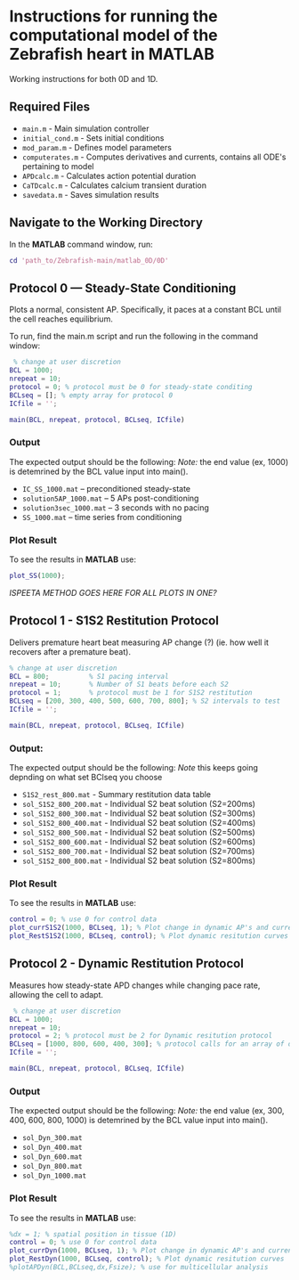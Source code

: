 # Instructions for running the computational model of the Zebrafish heart in MATLAB
Working instructions for both 0D and 1D.

## Required Files
- `main.m` - Main simulation controller
- `initial_cond.m` - Sets initial conditions
- `mod_param.m` - Defines model parameters
- `computerates.m` - Computes derivatives and currents, contains all ODE's pertaining to model
- `APDcalc.m` - Calculates action potential duration
- `CaTDcalc.m` - Calculates calcium transient duration
- `savedata.m` - Saves simulation results

## Navigate to the Working Directory

In the **MATLAB** command window, run:

```matlab
cd 'path_to/Zebrafish-main/matlab_0D/0D'
```

## Protocol 0 — Steady-State Conditioning
Plots a normal, consistent AP. Specifically, it paces at a constant BCL until the cell reaches equilibrium.

To run, find the main.m script and run the following in the command window:

```matlab
 % change at user discretion
BCL = 1000;
nrepeat = 10;  
protocol = 0; % protocol must be 0 for steady-state conditing
BCLseq = []; % empty array for protocol 0
ICfile = ''; 

main(BCL, nrepeat, protocol, BCLseq, ICfile)
```

### Output
The expected output should be the following:
*Note:* the end value (ex, 1000) is detemrined by the BCL value input into main().

- `IC_SS_1000.mat` – preconditioned steady-state  
- `solution5AP_1000.mat` – 5 APs post-conditioning  
- `solution3sec_1000.mat` – 3 seconds with no pacing  
- `SS_1000.mat` – time series from conditioning

### Plot Result
To see the results in **MATLAB** use:

```matlab
plot_SS(1000);
```

*ISPEETA METHOD GOES HERE FOR ALL PLOTS IN ONE?*

## Protocol 1 - S1S2 Restitution Protocol
Delivers premature heart beat measuring AP change (?) (ie. how well it recovers after a premature beat).

```matlab
% change at user discretion
BCL = 800;          % S1 pacing interval
nrepeat = 10;       % Number of S1 beats before each S2
protocol = 1;       % protocol must be 1 for S1S2 restitution
BCLseq = [200, 300, 400, 500, 600, 700, 800]; % S2 intervals to test
ICfile = ''; 

main(BCL, nrepeat, protocol, BCLseq, ICfile)
```
### Output:
The expected output should be the following:
*Note* this keeps going depnding on what set BClseq you choose

- `S1S2_rest_800.mat` - Summary restitution data table
- `sol_S1S2_800_200.mat` - Individual S2 beat solution (S2=200ms)
- `sol_S1S2_800_300.mat` - Individual S2 beat solution (S2=300ms)
- `sol_S1S2_800_400.mat` - Individual S2 beat solution (S2=400ms)
- `sol_S1S2_800_500.mat` - Individual S2 beat solution (S2=500ms)
- `sol_S1S2_800_600.mat` - Individual S2 beat solution (S2=600ms)
- `sol_S1S2_800_700.mat` - Individual S2 beat solution (S2=700ms)
- `sol_S1S2_800_800.mat` - Individual S2 beat solution (S2=800ms)

### Plot Result
To see the results in **MATLAB** use:

```matlab
control = 0; % use 0 for control data
plot_currS1S2(1000, BCLseq, 1); % Plot change in dynamic AP's and currents for different BCL vals
plot_RestS1S2(1000, BCLseq, control); % Plot dynamic resitution curves
```

## Protocol 2 - Dynamic Restitution Protocol
Measures how steady-state APD changes while changing pace rate, allowing the cell to adapt.

```matlab
 % change at user discretion
BCL = 1000;
nrepeat = 10;  
protocol = 2; % protocol must be 2 for Dynamic resitution protocol
BCLseq = [1000, 800, 600, 400, 300]; % protocol calls for an array of differing BCL values.
ICfile = ''; 

main(BCL, nrepeat, protocol, BCLseq, ICfile)
```
### Output
The expected output should be the following:
*Note:* the end value (ex, 300, 400, 600, 800, 1000) is detemrined by the BCL value input into main().

- `sol_Dyn_300.mat` 
- `sol_Dyn_400.mat` 
- `sol_Dyn_600.mat` 
- `sol_Dyn_800.mat` 
- `sol_Dyn_1000.mat` 

### Plot Result
To see the results in **MATLAB** use:

```matlab
%dx = 1; % spatial position in tissue (1D)
control = 0; % use 0 for control data
plot_currDyn(1000, BCLseq, 1); % Plot change in dynamic AP's and currents for different BCL vals
plot_RestDyn(1000, BCLseq, control); % Plot dynamic resitution curves
%plotAPDyn(BCL,BCLseq,dx,Fsize); % use for multicellular analysis 
```